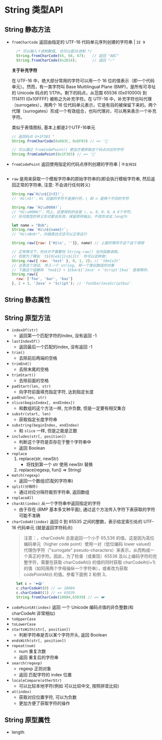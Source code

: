 <!--
 * @Author: your name
 * @Date: 2021-05-30 17:16:50
 * @LastEditTime: 2022-02-24 16:10:49
 * @LastEditors: huangyingli
 * @Description: In User Settings Edit
 * @FilePath: \my-code-base\JS\JS-API\数据类型\String-API.md
-->

# String 类型API

## String 静态方法

+ `fromCharCode` 返回由指定的 UTF-16 代码单元序列创建的字符串 | `IE 9`
  ```js
    /* 可以输入十进制数值, 也可以是16进制 */
    String.fromCharCode(65, 66, 67);   // 返回 "ABC" 
    String.fromCharCode(0x2014);       // 返回 "—"
  ```
  **关于补充字符**

  在 UTF-16 中，绝大部分常用的字符可以用一个 16 位的值表示（即一个代码单元）。然而，有一类字符叫 Base Multilingual Plane (BMP)，是所有可寻址的 Unicode 码点的 1/17th。剩下的码点，从范围 65536 (0x010000) 到 1114111 (0x10FFFF) 被称之为补充字符。在 UTF-16 中，补充字符也叫代理（surrogates），用两个 16 位代码单元表示，它是有目的被保留下来的。两个代理（surrogates）形成一个有效组合，也叫代理对，可以用来表示一个补充字符。

  类似于表情图标, 基本上都是2个UTF-16单元
  ```js
  // 返回码点 U+1F303 "
  String.fromCharCode(0xD83C, 0xDF03) // => '🌃'

  // 可以通过 fromCodePoint() 更加方便获取这个码点对应的字符
  String.fromCodePoint(0x1F303) // => '🌃'
  ```
+ `fromCodePoint` 返回使用指定的代码点序列创建的字符串 | `不支持IE`
  ```js

  ``` 
+ `raw` 是用来获取一个模板字符串的原始字符串的(即会执行模板字符串, 然后返回正常的字符串, 注意: 不会进行任何转义)
  ```js
  String.raw`Hi\n${2+3}!`;
  // 'Hi\n5!'，Hi 后面的字符不是换行符，\ 和 n 是两个不同的字符

  String.raw `Hi\u000A!`;
  // "Hi\u000A!"，同上，这里得到的会是 \、u、0、0、0、A 6个字符，
  // 任何类型的转义形式都会失效，保留原样输出，不信你试试.length

  let name = "Bob";
  String.raw `Hi\n${name}!`;
  // "Hi\nBob!"，内插表达式还可以正常运行

  String.raw({raw: ['Hi\n', '']}, name) // 上面的等同于这个这个调用

  // 正常情况下，你也许不需要将 String.raw() 当作函数调用。
  // 但是为了模拟 `t${0}e${1}s${2}t` 你可以这样做:
  String.raw({ raw: 'test' }, 0, 1, 2); // 't0e1s2t'
  // 注意这个测试, 传入一个 string, 和一个类似数组的对象
  // 下面这个函数和 `foo${2 + 3}bar${'Java' + 'Script'}baz` 是相等的.
  String.raw({
    raw: ['foo', 'bar', 'baz']
  }, 2 + 3, 'Java' + 'Script'); // 'foo5barJavaScriptbaz'
  ```

## String 静态属性

## String 原型方法

+ `indexOf(str)`
  + 返回第一个匹配字符的index, 没有返回 -1
+ `lastIndexOf()`
  + 返回最后一个匹配的index, 没有返回 -1
+ `trim()`
  + 去除前后两端的空格
+ `trimEnd()`
  + 去除末尾的空格
+ `trimStart()`
  + 去除前面的空格
+ `padStart(len, str)`
  + 向字符前面填充指定字符, 达到指定长度
+ `padEnd(len, str)`
+ `slice(beginIndex[, endIndex])`
  + 和数组的这个方法一样, 允许负数, 但是一定要有相交集合
+ `substr(start, len)`
  + 获取指定长度字符串
+ `substring(beginIndex, endIndex)`
  + 和 `slice` 一样, 但是之能是正数
+ `includes(str[, position])`
  + 判断这个字符是否存在于整个字符串中
  + 返回 Boolean
+ `replace`
  1. replace(str, newStr)
     + 将找到第一个 str 使用 newStr 替换
  2. replace(regexp, fun() => String)   
+ `match(regexp)`
  + 返回一个数组(匹配的字符串)
+ `split(分隔符)`
  + 通过对应分隔符裁剪字符串, 返回数组
+ `replaceAll`
+ `charAt(index)` 从一个字符串中返回指定的字符
  + 由于存在 (BMP 基本多文种平面), 通过这个方法传入字符下表获取的字符可能不准确
+ `charCodeAt(index)` 返回 0 到 65535 之间的整数，表示给定索引处的 UTF-16 代码单元 (就是返回字符码点)
  > 注意：，charCodeAt 总是返回一个小于 65,536 的值。这是因为高位编码单元（higher code point）使用一对（低位编码 lower valued）代理伪字符（"surrogate" pseudo-characters）来表示，从而构成一个真正的字符。因此，为了检查（或重现）65536 及以上编码字符的完整字符，需要在获取 charCodeAt(i) 的值的同时获取 charCodeAt(i+1) 的值（如同用两个字母操纵一个字符串），或者改为获取 codePointAt(i) 的值。参看下面例 2 和例 3。 
    ```js
      let c = '❤️😂' 
      c.charCodeAt(0) // => 10084
      c.charCodeAt(1) // => 65039
      String.fromCharCode(10084,65039) // => ❤️
    ```
+ `codePointAt(index)` 返回 一个 Unicode 编码点值的非负整数(和 charCodeAt 非常相似)
+ `toUpperCase`
+ `toLowerCase`
+ `startsWith(str[, position])`
  + 判断字符串是否以某个字符开头, 返回 Boolean
+ `endsWith(str[, position])`
+ `repeat(num)`
  + num 重复次数
  + 返回 重复后的字符串
+ `search(regexp)`
  + regexp 正则对象
  + 返回 匹配字符的 index 位置
+ `localeCompare(otherStr)`
  + 可以比较本地字符(例如 可以比较中文, 按照拼音比较)
+ `at(index)`
  + 获取对应位置字符, 可以为负数
  + 更加方便了获取字符的操作
## String 原型属性

+ length 